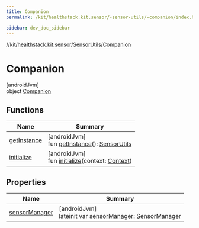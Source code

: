 ```yaml
---
title: Companion
permalink: /kit/healthstack.kit.sensor/-sensor-utils/-companion/index.html

sidebar: dev_doc_sidebar
---
```

//[kit](../../../../index.html)/[healthstack.kit.sensor](../../index.html)/[SensorUtils](../index.html)/[Companion](index.html)



# Companion



[androidJvm]\
object [Companion](index.html)



## Functions


| Name | Summary |
|---|---|
| [getInstance](get-instance.html) | [androidJvm]<br>fun [getInstance](get-instance.html)(): [SensorUtils](../index.html) |
| [initialize](initialize.html) | [androidJvm]<br>fun [initialize](initialize.html)(context: [Context](https://developer.android.com/reference/kotlin/android/content/Context.html)) |


## Properties


| Name | Summary |
|---|---|
| [sensorManager](sensor-manager.html) | [androidJvm]<br>lateinit var [sensorManager](sensor-manager.html): [SensorManager](https://developer.android.com/reference/kotlin/android/hardware/SensorManager.html) |

